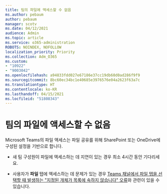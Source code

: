 ```yaml
---
title: 팀의 파일에 액세스할 수 없음
ms.author: pebaum
author: pebaum
manager: scotv
ms.date: 04/12/2021
audience: Admin
ms.topic: article
ms.service: o365-administration
ROBOTS: NOINDEX, NOFOLLOW
localization_priority: Priority
ms.collection: Adm_O365
ms.custom:
- "10922"
- "9003042"
ms.openlocfilehash: a94833fdd027e67186e37cc19db60d0ad286f9f9
ms.sourcegitcommit: 8bc60ec34bc1e40685e3976576e04a2623f63a7c
ms.translationtype: HT
ms.contentlocale: ko-KR
ms.lasthandoff: 04/15/2021
ms.locfileid: "51808343"
---
```

# <a name="unable-to-access-files-in-a-team"></a>팀의 파일에 액세스할 수 없음

Microsoft Teams의 파일 액세스는 파일 공유를 위해 SharePoint 또는 OneDrive에 구성된 설정을 기반으로 합니다.

- 새 팀 구성원이 파일에 액세스하는 데 지연이 있는 경우 최소 4시간 동안 기다리세요.

- 사용자가 **파일** 탭에 액세스하는 데 문제가 있는 경우 [Teams 채널에서 파일 탭을 선택할 때 발생하는 "지정된 개체가 목록에 속하지 않습니다" 오류](https://docs.microsoft.com/microsoftteams/troubleshoot/files/object-specified-not-belong-to-list)와 관련이 있을 수 있습니다.
